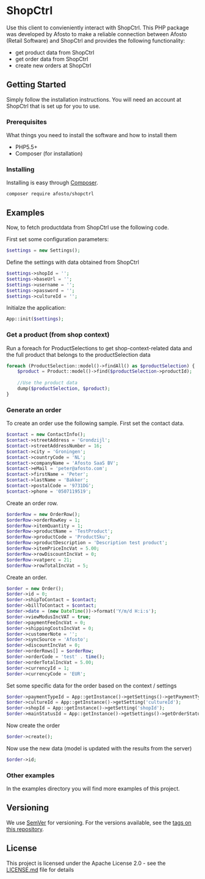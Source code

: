 # ShopCtrl

Use this client to convieniently interact with ShopCtrl. This PHP package was developed by Afosto to make a reliable connection between Afosto (Retail Software) and ShopCtrl and provides the following functionality:

- get product data from ShopCtrl
- get order data from ShopCtrl
- create new orders at ShopCtrl

## Getting Started

Simply follow the installation instructions. You will need an account at ShopCtrl that is set up for you to use.

### Prerequisites

What things you need to install the software and how to install them
- PHP5.5+
- Composer (for installation)

### Installing

Installing is easy through [Composer](http://www.getcomposer.org/). 

```
composer require afosto/shopctrl
```
## Examples

Now, to fetch productdata from ShopCtrl use the following code.

First set some configuration parameters:

```php
$settings = new Settings();
```
Define the settings with data obtained from ShopCtrl
```php
$settings->shopId = '';
$settings->baseUrl = '';
$settings->username = '';
$settings->password = '';
$settings->cultureId = '';
```
Initialze the application:
```php
App::init($settings);
```

### Get a product (from shop context)

Run a foreach for ProductSelections to get shop-context-related data and the full product that belongs to the productSelection data
```php
foreach (ProductSelection::model()->findAll() as $productSelection) {
    $product = Product::model()->find($productSelection->productId);
    
    //Use the product data
    dump($productSelection, $product);
}
```


### Generate an order
To create an order use the following sample. First set the contact data.
```php
$contact = new ContactInfo();
$contact->streetAddress = 'Grondzijl';
$contact->streetAddressNumber = 16;
$contact->city = 'Groningen';
$contact->countryCode = 'NL';
$contact->companyName = 'Afosto SaaS BV';
$contact->eMail = 'peter@afosto.com';
$contact->firstName = 'Peter';
$contact->lastName = 'Bakker';
$contact->postalCode = '9731DG';
$contact->phone = '0507119519';
```
Create an order row.
```php
$orderRow = new OrderRow();
$orderRow->orderRowKey = 1;
$orderRow->itemQuantity = 1;
$orderRow->productName = 'TestProduct';
$orderRow->productCode = 'ProductSku';
$orderRow->productDescription = 'Description test product';
$orderRow->itemPriceIncVat = 5.00;
$orderRow->rowDiscountIncVat = 0;
$orderRow->vatperc = 21;
$orderRow->rowTotalIncVat = 5;
```
Create an order.
```php
$order = new Order();
$order->id = 0;
$order->shipToContact = $contact;
$order->billToContact = $contact;
$order->date = (new DateTime())->format('Y/m/d H:i:s');
$order->viewModusIncVAT = true;
$order->paymentFeeIncVat = 0;
$order->shippingCostsIncVat = 0;
$order->customerNote = '';
$order->syncSource = 'Afosto';
$order->discountIncVat = 0;
$order->orderRows[] = $orderRow;
$order->orderCode = 'test' . time();
$order->orderTotalIncVat = 5.00;
$order->currencyId = 1;
$order->currencyCode = 'EUR';
```
Set some specific data for the order based on the context / settings
```php
$order->paymentTypeId = App::getInstance()->getSettings()->getPaymentTypeId('iDeal');
$order->cultureId = App::getInstance()->getSetting('cultureId');
$order->shopId = App::getInstance()->getSetting('shopId');
$order->mainStatusId = App::getInstance()->getSettings()->getOrderStatus('Active');
```
Now create the order
```php
$order->create();
```
Now use the new data (model is updated with the results from the server)
```php
$order->id;
```

### Other examples
In the examples directory you will find more examples of this project.


## Versioning

We use [SemVer](http://semver.org/) for versioning. For the versions available, see the [tags on this repository](https://github.com/afosto/dnl/tags). 


## License

This project is licensed under the Apache License 2.0 - see the [LICENSE.md](LICENSE.md) file for details